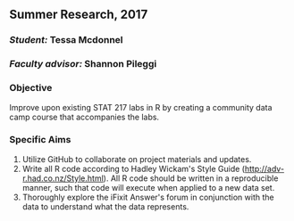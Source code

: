 ## Summer Research, 2017

### _Student:_ Tessa Mcdonnel
### _Faculty advisor:_ Shannon Pileggi

### Objective
Improve upon existing STAT 217 labs in R by creating a community data camp course that accompanies the labs.

### Specific Aims
1.  Utilize GitHub to collaborate on project materials and updates.
2.  Write all R code according to Hadley Wickam's Style Guide (http://adv-r.had.co.nz/Style.html).  All R code should be written in a reproducible manner, such that code will execute when applied to a new data set. 
3.  Thoroughly explore the iFixit Answer's forum in conjunction with the data to understand what the data represents.
